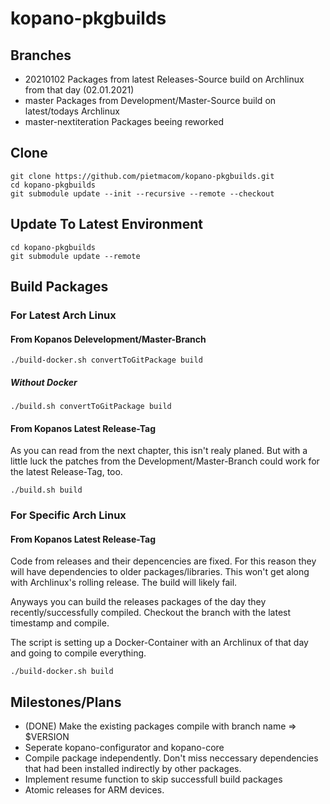 # kopano-pkgbuilds

## Branches

 - 20210102		Packages from latest Releases-Source build on Archlinux from that day (02.01.2021)
 - master		Packages from Development/Master-Source build on latest/todays Archlinux
 - master-nextiteration	Packages beeing reworked

## Clone
```console
git clone https://github.com/pietmacom/kopano-pkgbuilds.git
cd kopano-pkgbuilds
git submodule update --init --recursive --remote --checkout
```

## Update To Latest Environment
```console
cd kopano-pkgbuilds
git submodule update --remote
```
 
## Build Packages
### For Latest Arch Linux
#### From Kopanos Delevelopment/Master-Branch
```console
./build-docker.sh convertToGitPackage build
```
 
#####  Without Docker
```console
./build.sh convertToGitPackage build
```
 
#### From Kopanos Latest Release-Tag
 As you can read from the next chapter, this isn't realy planed. But with a little luck the patches from the Development/Master-Branch could work for the latest Release-Tag, too.
 
```console
./build.sh build
```

### For Specific Arch Linux
#### From Kopanos Latest Release-Tag
 Code from releases and their depencencies are fixed. For this reason they will have dependencies to older packages/libraries. This won't get along with Archlinux's rolling release. The build will likely fail.
 
 Anyways you can build the releases packages of the day they recently/successfully compiled. Checkout the branch with the latest timestamp and compile.
 
 The script is setting up a Docker-Container with an Archlinux of that day and going to compile everything.
 
```console
./build-docker.sh build
```
 
## Milestones/Plans
 - (DONE) Make the existing packages compile with branch name => $VERSION
 - Seperate kopano-configurator and kopano-core
 - Compile package independently. Don't miss neccessary dependencies that had been installed indirectly by other packages.
 - Implement resume function to skip successfull build packages
 - Atomic releases for ARM devices.
 

